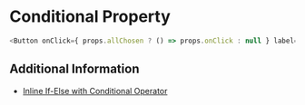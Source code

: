 # Conditional Property

```javascript
<Button onClick={ props.allChosen ? () => props.onClick : null } label={props.intl.formatMessage(labelMessages.accept)} />
```

## Additional Information

- [Inline If-Else with Conditional Operator](https://reactjs.org/docs/conditional-rendering.html#inline-if-else-with-conditional-operator)
